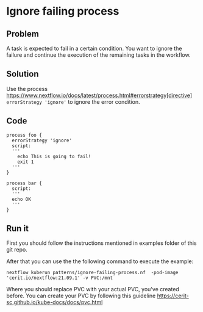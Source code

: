 # Ignore failing process 

## Problem 

A task is expected to fail in a certain condition. You want to ignore the failure and continue the execution of the remaining tasks in the workflow. 

## Solution

Use the process https://www.nextflow.io/docs/latest/process.html#errorstrategy[directive] `errorStrategy 'ignore'` to ignore the error condition. 


## Code 

    process foo {
      errorStrategy 'ignore'
      script:
      '''
        echo This is going to fail!
        exit 1
      '''
    }  

    process bar {
      script:
      '''
      echo OK
      '''
    }


## Run it 

First you should follow the instructions mentioned in examples folder of this git repo.

After that you can use the the following command to execute the example:

    nextflow kuberun patterns/ignore-failing-process.nf  -pod-image 'cerit.io/nextflow:21.09.1' -v PVC:/mnt

Where you should replace PVC with your actual PVC, you've created before.
You can create your PVC by following this guideline https://cerit-sc.github.io/kube-docs/docs/pvc.html
